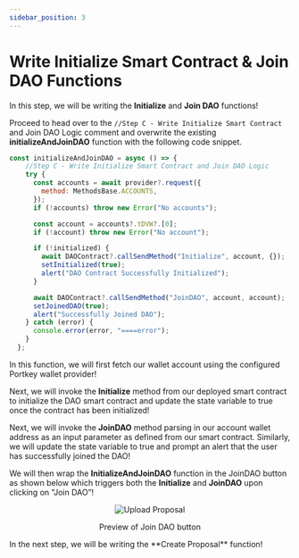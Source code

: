 ```yaml
---
sidebar_position: 3
---
```


# Write Initialize Smart Contract & Join DAO Functions

In this step, we will be writing the **Initialize** and **Join DAO** functions!

Proceed to head over to the `//Step C - Write Initialize Smart Contract` and Join DAO Logic comment and overwrite the existing **initializeAndJoinDAO** function with the following code snippet.
```js showLineNumbers
const initializeAndJoinDAO = async () => {
    //Step C - Write Initialize Smart Contract and Join DAO Logic
    try {
      const accounts = await provider?.request({
        method: MethodsBase.ACCOUNTS,
      });
      if (!accounts) throw new Error("No accounts");

      const account = accounts?.tDVW?.[0];
      if (!account) throw new Error("No account");

      if (!initialized) {
        await DAOContract?.callSendMethod("Initialize", account, {});
        setInitialized(true);
        alert("DAO Contract Successfully Initialized");
      }

      await DAOContract?.callSendMethod("JoinDAO", account, account);
      setJoinedDAO(true);
      alert("Successfully Joined DAO");
    } catch (error) {
      console.error(error, "====error");
    }
  };
```

In this function, we will first fetch our wallet account using the configured Portkey wallet provider!

Next, we will invoke the **Initialize** method from our deployed smart contract to initialize the DAO smart contract and update the state variable to true once the contract has been initialized!

Next, we will invoke the **JoinDAO** method parsing in our account wallet address as an input parameter as defined from our smart contract. Similarly, we will update the state variable to true and prompt an alert that the user has successfully joined the DAO!

We will then wrap the **InitializeAndJoinDAO** function in the JoinDAO button as shown below which triggers both the **Initialize** and **JoinDAO** upon clicking on "Join DAO”!
<p align="center">
<img src="/img/fe-join-dao-button.png" alt="Upload Proposal" width=""/>
</p>

<p align="center">Preview of Join DAO button</p>
In the next step, we will be writing the **Create Proposal** function!